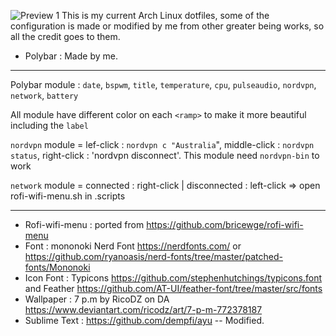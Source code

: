 ![Preview 1](https://raw.githubusercontent.com/thelazt16/dotfiles/master/preview/sc01.png)
This is my current Arch Linux dotfiles, some of the configuration is made or modified by me from other greater being works, so all the credit goes to them.

* Polybar : Made by me.
***
Polybar module : `date`, `bspwm`, `title`, `temperature`, `cpu`, `pulseaudio`, `nordvpn`, `network`, `battery` 

All module have different color on each `<ramp>` to make it more beautiful including the `label`

`nordvpn` module = lef-click : `nordvpn c "Australia`", middle-click : `nordvpn status`, right-click : 'nordvpn disconnect'. This module need `nordvpn-bin` to work

`network` module = connected : right-click | disconnected : left-click => open rofi-wifi-menu.sh in .scripts

***
* Rofi-wifi-menu : ported from https://github.com/bricewge/rofi-wifi-menu
* Font : mononoki Nerd Font https://nerdfonts.com/ or https://github.com/ryanoasis/nerd-fonts/tree/master/patched-fonts/Mononoki
* Icon Font : Typicons https://github.com/stephenhutchings/typicons.font and Feather https://github.com/AT-UI/feather-font/tree/master/src/fonts
* Wallpaper : 7 p.m by RicoDZ on DA https://www.deviantart.com/ricodz/art/7-p-m-772378187
* Sublime Text : https://github.com/dempfi/ayu -- Modified.
